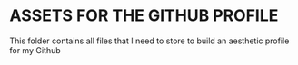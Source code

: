 # ASSETS FOR THE GITHUB PROFILE

This folder contains all files that I need to store to build an aesthetic profile for my Github 
